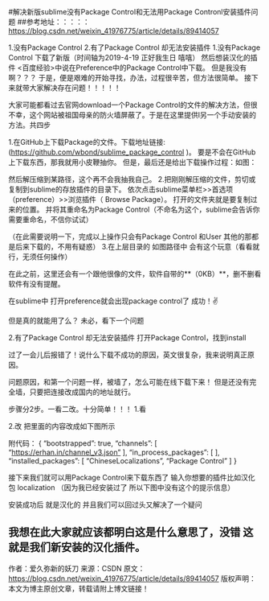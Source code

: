 #解决新版sublime没有Package Control和无法用Package Contronl安装插件问题
##参考地址：：：：：https://blog.csdn.net/weixin_41976775/article/details/89414057

1.没有Package Control
2.有了Package Control 却无法安装插件
1.没有Package Control
下载了新版（时间轴为2019-4-19 正好我生日 嘻嘻） 然后想装汉化的插件 <百度经验>中说在Preference中的Package Control中下载。
但是我没有啊？？？
于是，便是艰难的开始寻找，办法，过程很辛苦，但方法很简单。
接下来就带大家解决存在问题！！！！！

大家可能都看过去官网download一个Package Control的文件的解决方法，但很不幸，这个网站被祖国母亲的防火墙屏蔽了。于是在这里提供l另一个手动安装的方法。共四步

1.在GitHub上下载Package的文件。下载地址链接: (https://github.com/wbond/sublime_package_control )。
要是不会在GitHub上下载东西，那我就用小皮鞭抽你。
但是，最后还是给出下载操作过程：如图：

然后解压缩到某路径，这个再不会我抽我自己。
2.把刚刚解压缩的文件，剪切或复制到sublime的存放插件的目录下。
依次点击sublime菜单栏>>首选项（preference）>>浏览插件（ Browse Package）。
打开的文件夹就是要复制过来的位置。
并将其重命名为Package Control（不命名为这个，sublime会告诉你需要重命名，不信你试试）

（在此需要说明一下，完成以上操作只会有Package Control 和User 其他的那都是后来下载的，不用有疑惑）
3.在上层目录的 如图路径中 会有这个玩意（看看就行，无须任何操作）

在此之前，这里还会有一个跟他很像的文件，软件自带的**（0KB）**，删不删看软件有没有提醒。

在sublime中 打开preference就会出现package control了
成功！✌

但是真的就能用了么？ 未必，看下一个问题

2.有了Package Control 却无法安装插件
打开Package Control，找到install

过了一会儿后报错了！说什么下载不成功的原因，英文很复杂，我来说明真正原因。

问题原因，和第一个问题一样，被墙了，怎么可能在线下载下来！
但是还没有完全墙，只要把连接改成国内的地址就行。

步骤分2步。一看二改。十分简单！！！
1.看

2.改
把里面的内容改成如下图所示

附代码：
{
“bootstrapped”: true,
“channels”:
[
“https://erhan.in/channel_v3.json”
],
“in_process_packages”:
[
],
“installed_packages”:
[
“ChineseLocalizations”,
“Package Control”
]
}

接下来我们就可以用Package Control来下载东西了
输入你想要的插件比如汉化包 localization （因为我已经安装过了 所以下图中没有这个的提示信息）

安装成功后 就是汉化的 并且我们可以回过头又解决了一个疑问


我想在此大家就应该都明白这是什么意思了，没错 这就是我们新安装的汉化插件。
--------------------- 
作者：爱久弥新的妖刀 
来源：CSDN 
原文：https://blog.csdn.net/weixin_41976775/article/details/89414057 
版权声明：本文为博主原创文章，转载请附上博文链接！
